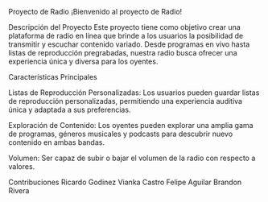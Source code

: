 Proyecto de Radio
¡Bienvenido al proyecto de Radio!

Descripción del Proyecto
Este proyecto tiene como objetivo crear una plataforma de radio en línea que brinde a los usuarios la posibilidad de transmitir y escuchar contenido variado. Desde programas en vivo hasta listas de reproducción pregrabadas, nuestra radio busca ofrecer una experiencia única y diversa para los oyentes.

Características Principales

Listas de Reproducción Personalizadas: Los usuarios pueden guardar listas de reproducción personalizadas, permitiendo una experiencia auditiva única y adaptada a sus preferencias.

Exploración de Contenido: Los oyentes pueden explorar una amplia gama de programas, géneros musicales y podcasts para descubrir nuevo contenido en ambas bandas.

Volumen: Ser capaz de subir o bajar el volumen de la radio con respecto a valores.

Contribuciones
Ricardo Godinez
Vianka Castro 
Felipe Aguilar 
Brandon Rivera 
